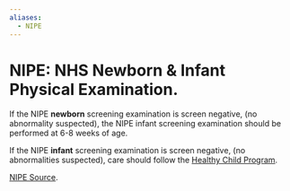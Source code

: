 ```yaml
---
aliases:
  - NIPE
---
```

# NIPE: NHS Newborn & Infant Physical Examination.

If the NIPE **newborn** screening examination is screen negative, (no abnormality suspected), the NIPE infant screening examination should be performed at 6-8 weeks of age.

If the NIPE **infant** screening examination is screen negative, (no abnormalities suspected), care should follow the [Healthy Child Program](https://www.gov.uk/government/collections/healthy-child-programme). 

[NIPE Source](https://www.gov.uk/government/publications/newborn-and-infant-physical-examination-programme-handbook/newborn-and-infant-physical-examination-screening-programme-handbook#newborn-and-infant-physical-screening-examination-nipe). 
